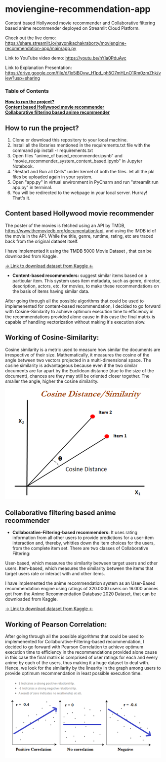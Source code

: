 # moviengine-recommendation-app
Content based Hollywood movie recommender and Collaborative filtering based anime recommender deployed on Streamlit Cloud Platform.

Check out the live demo: https://share.streamlit.io/nayonikachakraborty/moviengine-recommendation-app/main/app.py  

Link to YouTube video demo: https://youtu.be/hYla0PduAyc

Link to Explanation Presentation: https://drive.google.com/file/d/1x5iBOvw_H1pd_ph5O7mHLnO1Rm0zmZhk/view?usp=sharing


### Table of Contents
**[How to run the project?](#How-to-run-the-project)**<br>
**[Content based Hollywood movie recommender](#Content-based-Hollywood-movie-recommender)**<br>
**[Collaborative filtering based anime recommender](#Collaborative-filtering-based-anime-recommender)**<br>

## How to run the project?

1) Clone or download this repository to your local machine.
2) Install all the libraries mentioned in the requirements.txt file with the command pip install -r requirements.txt
3) Open files "anime_cf based_recommender.ipynb" and "movie_recommender_system_content_based.ipynb" in Jupyter Notebook.
4) "Restart and Run all Cells" under kernel of both the files. let all the pkl files be uploaded again in your system.
5) Open "app.py" in virtual environment in PyCharm and run "streamlit run app.py" in terminal.
6) You will be redirected to the webpage in your local server.
Hurray! That's it.

## Content based Hollywood movie recommender

The poster of the movies is fetched using an API by TMDB, https://www.themoviedb.org/documentation/api, and using the IMDB id of the movie in the API. While the title, genre, runtime, rating, etc are traced back from the original dataset itself.

I have implemented it using the TMDB 5000 Movie Dataset , that can be downloaded from Kaggle.

[-> Link to download dataset from Kaggle <-](https://www.kaggle.com/datasets/tmdb/tmdb-movie-metadata)

* **Content-based recommenders:** suggest similar items based on a particular item. This system uses item metadata, such as genre, director, description, actors, etc. for movies, to make these recommendations on the basis of items having similar data.

After going through all the possible algorithms that could be used to implemenented for content-based recommendation, I decided to go forward with Cosine-Similarity to achieve optimum execution time to efficiency in the recommendations provided alone cause in this case the final matrix is capable of handling vectorization without making it's execution slow.

## Working of Cosine-Similarity:

Cosine similarity is a metric used to measure how similar the documents are irrespective of their size. Mathematically, it measures the cosine of the angle between two vectors projected in a multi-dimensional space. The cosine similarity is advantageous because even if the two similar documents are far apart by the Euclidean distance (due to the size of the document), chances are they may still be oriented closer together. The smaller the angle, higher the cosine similarity.

![alt text](https://github.com/NayonikaChakraborty/moviengine-recommendation-app/blob/main/cosine-similarity.png)

## Collaborative filtering based anime recommender

* **Collaborative-Filtering-based recommenders:** It uses rating information from all other users to provide predictions for a user-item interaction and, thereby, whittles down the item choices for the users, from the complete item set. There are two classes of Collaborative Filtering:

User-based, which measures the similarity between target users and other users.
Item-based, which measures the similarity between the items that target users rate or interact with and other items.

I have implemented the anime recommendation system as an User-Based recommendation engine using ratings of 320.0000 users on 16.000 animes got from the Anime Recommendation Database 2020 Dataset, that can be downloaded from Kaggle.

[-> Link to download dataset from Kaggle <-](https://www.kaggle.com/datasets/hernan4444/anime-recommendation-database-2020)

## Working of Pearson Correlation:

After going through all the possible algorithms that could be used to implemenented for Collaborative-Filtering-based recommendation, I decided to go forward with Pearson Correlation to achieve optimum execution time to efficiency in the recommendations provided alone cause in this case the final matrix is comprised of user ratings for each and every anime by each of the users, thus making it a huge dataset to deal with. Hence, we look for the similarity by the linearity in the graph among users to provide optimum recommendation in least possible execution time.

![alt text](https://github.com/NayonikaChakraborty/moviengine-recommendation-app/blob/main/pearson_correlation.png)




